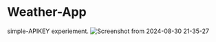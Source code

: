 # Weather-App
simple-APIKEY experiement.
![Screenshot from 2024-08-30 21-35-27](https://github.com/user-attachments/assets/82e02291-41cd-402a-9274-fe1cba538f82)
